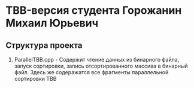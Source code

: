# TBB-версия студента Горожанин Михаил Юрьевич

## Структура проекта

1. ParallelTBB.cpp - Содержит чтение данных из бинарного файла, запуск сортировки, запись отсортированного массива в бинарный файл. Здесь же содеражатся все фрагменты параллельной сортировки TBB